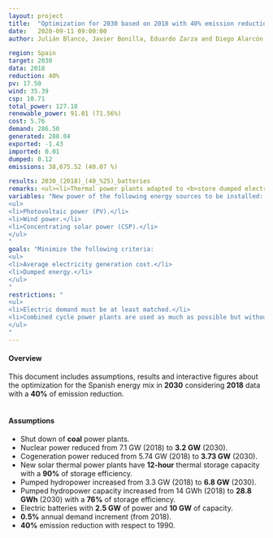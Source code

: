 ```yaml
---
layout: project
title:  "Optimization for 2030 based on 2018 with 40% emission reduction"
date:   2020-09-11 09:00:00
author: Julián Blanco, Javier Bonilla, Eduardo Zarza and Diego Alarcón

region: Spain
target: 2030
data: 2018
reduction: 40%
pv: 17.50
wind: 35.39
csp: 10.71
total_power: 127.18
renewable_power: 91.01 (71.56%)
cost: 5.76
demand: 286.50
generated: 288.04
exported: -1.43
imported: 0.01
dumped: 0.12
emissions: 38,675.52 (40.07 %)

results: 2030_(2018)_(40_%25)_batteries
remarks: <ul><li>Thermal power plants adapted to <b>store dumped electricity</b>.</li></ul>
variables: "New power of the following energy sources to be installed:
<ul>
<li>Photovoltaic power (PV).</li>
<li>Wind power.</li>
<li>Concentrating solar power (CSP).</li>
</ul>
"
goals: "Minimize the following criteria:
<ul>
<li>Average electricity generation cost.</li>
<li>Dumped energy.</li>
</ul>
"
restrictions: "
<ul>
<li>Electric demand must be at least matched.</li>
<li>Combined cycle power plants are used as much as possible but without exceeding the maximum allowed CO<sub>2</sub> emissions.</li>
</ul>
"
---
```

#### Overview
This document includes assumptions, results and interactive figures about the optimization for the Spanish energy mix in **2030** considering **2018** data with a **40%** of emission reduction.
<br>
<br>
#### Assumptions
- Shut down of **coal** power plants.
- Nuclear power reduced from 7.1 GW (2018) to **3.2 GW** (2030).
- Cogeneration power reduced from 5.74 GW (2018) to **3.73 GW** (2030).
- New solar thermal power plants have **12-hour** thermal storage capacity with a **90%** of storage efficiency.
- Pumped hydropower increased from 3.3 GW (2018) to **6.8 GW** (2030).
- Pumped hydropower capacity increased from 14 GWh (2018) to **28.8 GWh** (2030) with a **76%** of storage efficiency.
- Electric batteries with **2.5 GW** of power and **10 GW** of capacity.
- **0.5%** annual demand increment (from 2018).
- **40%** emission reduction with respect to 1990.
